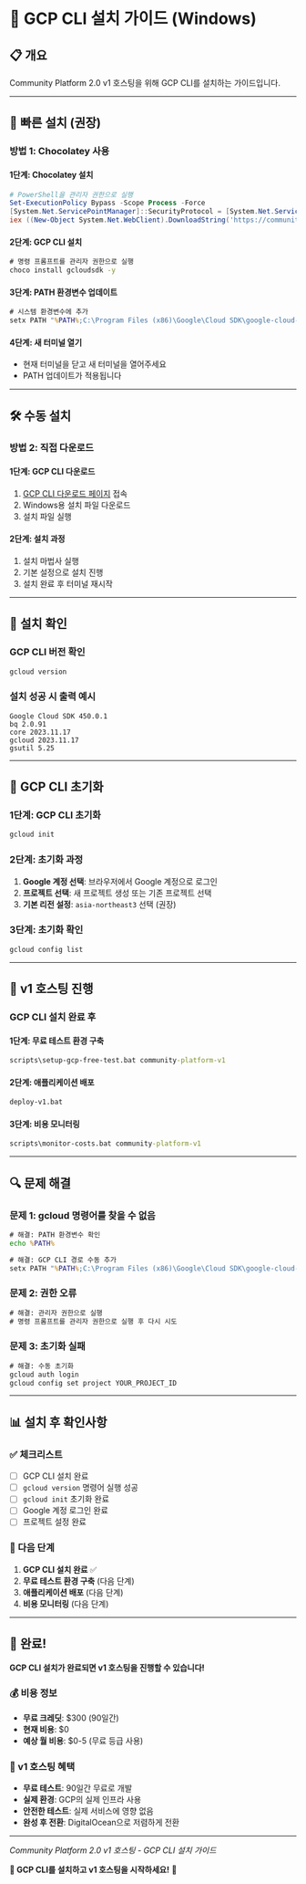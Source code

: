 # 🔧 GCP CLI 설치 가이드 (Windows)

## 📋 **개요**

Community Platform 2.0 v1 호스팅을 위해 GCP CLI를 설치하는 가이드입니다.

---

## 🚀 **빠른 설치 (권장)**

### **방법 1: Chocolatey 사용**

#### **1단계: Chocolatey 설치**
```powershell
# PowerShell을 관리자 권한으로 실행
Set-ExecutionPolicy Bypass -Scope Process -Force
[System.Net.ServicePointManager]::SecurityProtocol = [System.Net.ServicePointManager]::SecurityProtocol -bor 3072
iex ((New-Object System.Net.WebClient).DownloadString('https://community.chocolatey.org/install.ps1'))
```

#### **2단계: GCP CLI 설치**
```cmd
# 명령 프롬프트를 관리자 권한으로 실행
choco install gcloudsdk -y
```

#### **3단계: PATH 환경변수 업데이트**
```cmd
# 시스템 환경변수에 추가
setx PATH "%PATH%;C:\Program Files (x86)\Google\Cloud SDK\google-cloud-sdk\bin" /M
```

#### **4단계: 새 터미널 열기**
- 현재 터미널을 닫고 새 터미널을 열어주세요
- PATH 업데이트가 적용됩니다

---

## 🛠️ **수동 설치**

### **방법 2: 직접 다운로드**

#### **1단계: GCP CLI 다운로드**
1. [GCP CLI 다운로드 페이지](https://cloud.google.com/sdk/docs/install) 접속
2. Windows용 설치 파일 다운로드
3. 설치 파일 실행

#### **2단계: 설치 과정**
1. 설치 마법사 실행
2. 기본 설정으로 설치 진행
3. 설치 완료 후 터미널 재시작

---

## 🔧 **설치 확인**

### **GCP CLI 버전 확인**
```cmd
gcloud version
```

### **설치 성공 시 출력 예시**
```
Google Cloud SDK 450.0.1
bq 2.0.91
core 2023.11.17
gcloud 2023.11.17
gsutil 5.25
```

---

## 🚀 **GCP CLI 초기화**

### **1단계: GCP CLI 초기화**
```cmd
gcloud init
```

### **2단계: 초기화 과정**
1. **Google 계정 선택**: 브라우저에서 Google 계정으로 로그인
2. **프로젝트 선택**: 새 프로젝트 생성 또는 기존 프로젝트 선택
3. **기본 리전 설정**: `asia-northeast3` 선택 (권장)

### **3단계: 초기화 확인**
```cmd
gcloud config list
```

---

## 🎯 **v1 호스팅 진행**

### **GCP CLI 설치 완료 후**

#### **1단계: 무료 테스트 환경 구축**
```cmd
scripts\setup-gcp-free-test.bat community-platform-v1
```

#### **2단계: 애플리케이션 배포**
```cmd
deploy-v1.bat
```

#### **3단계: 비용 모니터링**
```cmd
scripts\monitor-costs.bat community-platform-v1
```

---

## 🔍 **문제 해결**

### **문제 1: gcloud 명령어를 찾을 수 없음**
```cmd
# 해결: PATH 환경변수 확인
echo %PATH%

# 해결: GCP CLI 경로 수동 추가
setx PATH "%PATH%;C:\Program Files (x86)\Google\Cloud SDK\google-cloud-sdk\bin" /M
```

### **문제 2: 권한 오류**
```cmd
# 해결: 관리자 권한으로 실행
# 명령 프롬프트를 관리자 권한으로 실행 후 다시 시도
```

### **문제 3: 초기화 실패**
```cmd
# 해결: 수동 초기화
gcloud auth login
gcloud config set project YOUR_PROJECT_ID
```

---

## 📊 **설치 후 확인사항**

### **✅ 체크리스트**
- [ ] GCP CLI 설치 완료
- [ ] `gcloud version` 명령어 실행 성공
- [ ] `gcloud init` 초기화 완료
- [ ] Google 계정 로그인 완료
- [ ] 프로젝트 설정 완료

### **🎯 다음 단계**
1. **GCP CLI 설치 완료** ✅
2. **무료 테스트 환경 구축** (다음 단계)
3. **애플리케이션 배포** (다음 단계)
4. **비용 모니터링** (다음 단계)

---

## 🎉 **완료!**

**GCP CLI 설치가 완료되면 v1 호스팅을 진행할 수 있습니다!**

### **💰 비용 정보**
- **무료 크레딧**: $300 (90일간)
- **현재 비용**: $0
- **예상 월 비용**: $0-5 (무료 등급 사용)

### **🚀 v1 호스팅 혜택**
- **무료 테스트**: 90일간 무료로 개발
- **실제 환경**: GCP의 실제 인프라 사용
- **안전한 테스트**: 실제 서비스에 영향 없음
- **완성 후 전환**: DigitalOcean으로 저렴하게 전환

---

*Community Platform 2.0 v1 호스팅 - GCP CLI 설치 가이드*

**🔧 GCP CLI를 설치하고 v1 호스팅을 시작하세요!** 🚀
